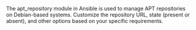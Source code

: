 The apt_repository module in Ansible is used to manage APT repositories on Debian-based systems. Customize the repository URL, state (present or absent), and other options based on your specific requirements.

